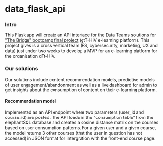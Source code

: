 # data_flask_api

### Intro
This Flask app will create an API interface for the Data Teams solutions for ["The Bridge" bootcamp final project](https://www.thebridge.tech/blog/reto-de-tripulaciones-the-bridge) (gtT-HIV e-learning platform). This project gives is a cross vertical team (FS, cybersecurity, marketing, UX and data) just under two weeks to develop a MVP for an e-learning platform for the organisation [gTt-HIV](http://www.gtt-vih.org/).

### Our solutions
Our solutions include content recommendation models, predictive models of user engagement/abandonment as well as a live dashboard for admin to get insights about the consumption of content on their e-learning platform. 

#### Recommendation model
Implemented as an API endpoint where two parameters (user_id and course_id) are posted. The API loads in the "consumption table" from the elephantSQL database and creates a cosine distance matrix on the courses based on user consumption patterns. For a given user and a given course, the model returns 3 other courses (that the user in question has not accessed) in JSON format for intergration with the front-end course page.



